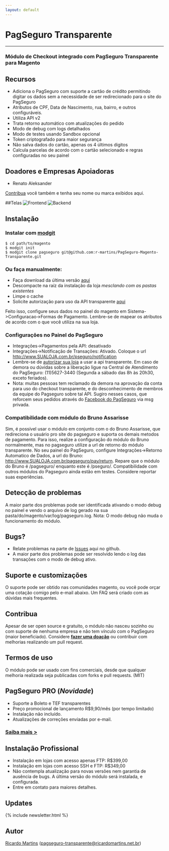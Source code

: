 ```yaml
---
layout: default
---
```


# PagSeguro Transparente
***

### Módulo de Checkout integrado com PagSeguro Transparente para Magento

## Recursos
* Adiciona o PagSeguro com suporte a cartão de crédito permitindo digitar os dados sem a necessidade de ser redirecionado para o site do PagSeguro
* Atributos de CPF, Data de Nascimento, rua, bairro, e outros configuráveis.
* Utiliza API v2
* Trata retorno automático com atualizações do pedido
* Modo de debug com logs detalhados
* Modo de testes usando Sandbox opcional
* Token criptografado para maior segurança
* Não salva dados do cartão, apenas os 4 últimos digitos
* Calcula parcelas de acordo com o cartão selecionado e regras configuradas no seu painel

## Doadores e Empresas Apoiadoras
* Renato Aleksander

[Contribua](https://pagseguro.uol.com.br/checkout/v2/donation.html?currency=BRL&receiverEmail=ricardo@ricardomartins.info) você também e tenha seu nome ou marca exibidos aqui.

##Telas
![Frontend](http://r-martins.github.io/PagSeguro-Magento-Transparente/images/sshot-frontend.png)
![Backend](http://r-martins.github.io/PagSeguro-Magento-Transparente/images/sshot-backend.png)

## Instalação

### Instalar com [modgit](https://github.com/jreinke/modgit)
    $ cd path/to/magento
    $ modgit init
    $ modgit clone pagseguro git@github.com:r-martins/PagSeguro-Magento-Transparente.git

### Ou faça manualmente:

* Faça download da última versão [aqui](https://github.com/r-martins/PagSeguro-Magento-Transparente/downloads)
* Descompacte na raíz da instalação da loja *mesclando com as pastas existentes*
* Limpe o cache
* Solicite autorização para uso da API transparente [aqui](https://pagseguro.uol.com.br/receba-pagamentos.jhtml#checkout-transparent)

Feito isso, configure seus dados no painel do magento em Sistema->Configuracao->Formas de Pagamento. Lembre-se de mapear os atributos de acordo com o que você utiliza na sua loja.

### Configurações no Painel do PagSeguro
* Integrações->Pagamentos pela API: desativado
* Integrações->Notificação de Transações: Ativado. Coloque o url http://www.SUALOJA.com.br/pseguro/notification
* Lembre-se de [autorizar sua loja](https://pagseguro.uol.com.br/receba-pagamentos.jhtml#checkout-transparent) a usar a api transparente. Em caso de demora ou dúvidas sobre a liberação ligue na Central de Atendimento do PagSeguro: (11)5627-3440 (Segunda a sábado das 8h às 20h30, exceto feriados). 
* Nota: muitas pessoas tem reclamado da demora na aprovação da conta para uso do checkout transparente, e do desconhecimento de membros da equipe do Pagseguro sobre tal API. Sugiro nesses casos, que reforcem seus pedidos através do [Facebook do PagSeguro](https://www.facebook.com/pagseguro) via msg privada.

### Compatibilidade com módulo do Bruno Assarisse
Sim, é possível usar o módulo em conjunto com o do Bruno Assarisse, que redireciona o usuário pro site do pagseguro e suporta os demais metodos de pagamento. Para isso, realize a configuração do módulo do Bruno normalmente, mas no pagseguro utilize a url de retorno do módulo transparente.
No seu painel do PagSeguro, configure Integrações->Retorno Automatico de Dados, a url do Bruno: http://www.SUALOJA.com.br/pagseguro/pay/return.
Repare que o módulo do Bruno é /pagseguro/ enquanto este é /pseguro/.
Compatibilidade com outros módulos do Pagseguro ainda estão em testes. Considere reportar suas experiências.

## Detecção de problemas
A maior parte dos problemas pode ser identificada ativando o modo debug no painel e vendo o arquivo de log gerado na sua pasta/do/magento/var/log/pagseguro.log. 
Nota: O modo debug não muda o funcionamento do módulo.

## Bugs?
* Relate problemas na parte de [Issues](https://github.com/r-martins/PagSeguro-Magento-Transparente/issues) aqui no github.
* A maior parte dos problemas pode ser resolvido lendo o log das transações com o modo de debug ativo.

## Suporte e customizações
O suporte pode ser obtido nas comunidades magento, ou você pode orçar uma cotação comigo pelo e-mail abaixo.
Um FAQ será criado com as dúvidas mais frequentes.

## Contribua
Apesar de ser open source e gratuito, o módulo não nasceu sozinho ou com suporte de nenhuma empresa e não tem vínculo com o PagSeguro (maior beneficiado). Considere [**fazer uma doação**](https://pagseguro.uol.com.br/checkout/v2/donation.html?currency=BRL&receiverEmail=ricardo@ricardomartins.info) ou contribuir com melhorias realizando um pull request.

## Termos de uso
O módulo pode ser usado com fins comerciais, desde que qualquer melhoria realizada seja publicadas com forks e pull requests. (MIT)

## PagSeguro PRO (_Novidade_)
* Suporte a Boleto e TEF transparentes
* Preço promocional de lançamento R$9,90/mês (por tempo limitado)
* Instalação não incluído.
* Atualizações de correções enviadas por e-mail.

### [Saiba mais &gt;](/pro)



## Instalação Profissional
* Instalação em lojas com acesso apenas FTP: R$399,00
* Instalação em lojas com acesso SSH e FTP: R$349,00
* Não contempla atualização para novas versões nem garantia de ausência de bugs. A última versão do módulo será instalada, e configurada.
* Entre em contato para maiores detalhes.


## Updates
{% include newsletter.html %}

## Autor
[Ricardo Martins](http://ricardomartins.net.br/)  (<pagseguro-transparente@ricardomartins.net.br>)

